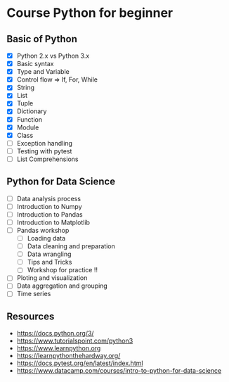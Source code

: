 # Course Python for beginner

## Basic of Python
* [x] Python 2.x vs Python 3.x
* [x] Basic syntax
* [x] Type and Variable
* [x] Control flow => If, For, While
* [x] String
* [x] List
* [x] Tuple
* [x] Dictionary
* [x] Function
* [x] Module
* [x] Class
* [ ] Exception handling
* [ ] Testing with pytest
* [ ] List Comprehensions

## Python for Data Science
* [ ] Data analysis process
* [ ] Introduction to Numpy
* [ ] Introduction to Pandas
* [ ] Introduction to Matplotlib
* [ ] Pandas workshop
  * [ ] Loading data
  * [ ] Data cleaning and preparation
  * [ ] Data wrangling
  * [ ] Tips and Tricks
  * [ ] Workshop for practice !!
* [ ] Ploting and visualization
* [ ] Data aggregation and grouping
* [ ] Time series

## Resources
* https://docs.python.org/3/
* https://www.tutorialspoint.com/python3
* https://www.learnpython.org
* https://learnpythonthehardway.org/
* https://docs.pytest.org/en/latest/index.html
* https://www.datacamp.com/courses/intro-to-python-for-data-science

